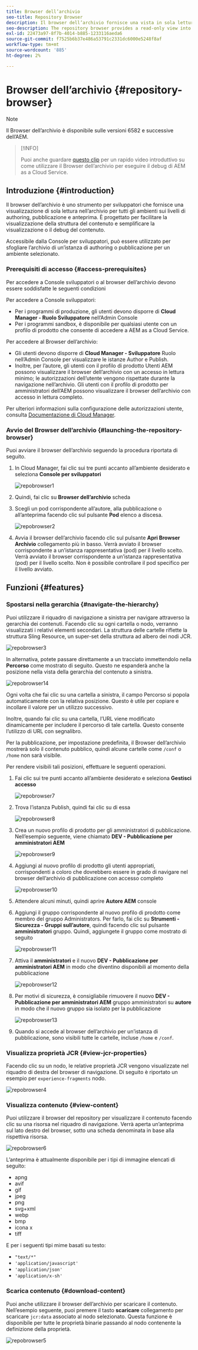 ```yaml
---
title: Browser dell’archivio
seo-title: Repository Browser
description: Il browser dell’archivio fornisce una vista in sola lettura dell’archivio per tutti gli ambienti sui livelli di authoring, pubblicazione e anteprima.
seo-description: The repository browser provides a read-only view into the repository for all environments on author, publish, and preview tiers.
exl-id: 22473a97-8f7b-4014-b885-1233116aeda6
source-git-commit: f7525b6b37e486a53791c2331dc6000e5248f8af
workflow-type: tm+mt
source-wordcount: '885'
ht-degree: 2%

---
```


# Browser dell’archivio {#repository-browser}

>[!NOTE]
>
>Il Browser dell’archivio è disponibile sulle versioni 6582 e successive dell’AEM.

>[!INFO]
>
>Puoi anche guardare [questo clip](https://experienceleague.adobe.com/docs/experience-manager-learn/cloud-service/debugging/debugging-aem-as-a-cloud-service/repository-browser.html) per un rapido video introduttivo su come utilizzare il Browser dell’archivio per eseguire il debug di AEM as a Cloud Service.

## Introduzione {#introduction}

Il browser dell’archivio è uno strumento per sviluppatori che fornisce una visualizzazione di sola lettura nell’archivio per tutti gli ambienti sui livelli di authoring, pubblicazione e anteprima. È progettato per facilitare la visualizzazione della struttura del contenuto e semplificare la visualizzazione o il debug del contenuto.

Accessibile dalla Console per sviluppatori, può essere utilizzato per sfogliare l’archivio di un’istanza di authoring o pubblicazione per un ambiente selezionato.

### Prerequisiti di accesso {#access-prerequisites}

Per accedere a Console sviluppatori o al browser dell’archivio devono essere soddisfatte le seguenti condizioni

Per accedere a Console sviluppatori:

* Per i programmi di produzione, gli utenti devono disporre di **Cloud Manager - Ruolo Sviluppatore** nell’Admin Console
* Per i programmi sandbox, è disponibile per qualsiasi utente con un profilo di prodotto che consente di accedere a AEM as a Cloud Service.

Per accedere al Browser dell’archivio:

* Gli utenti devono disporre di **Cloud Manager - Sviluppatore** Ruolo nell’Admin Console per visualizzare le istanze Author e Publish.
* Inoltre, per l’autore, gli utenti con il profilo di prodotto Utenti AEM possono visualizzare il browser dell’archivio con un accesso in lettura minimo; le autorizzazioni dell’utente vengono rispettate durante la navigazione nell’archivio. Gli utenti con il profilo di prodotto per amministratori dell’AEM possono visualizzare il browser dell’archivio con accesso in lettura completo.

Per ulteriori informazioni sulla configurazione delle autorizzazioni utente, consulta [Documentazione di Cloud Manager](https://experienceleague.adobe.com/docs/experience-manager-cloud-manager/using/requirements/setting-up-users-and-roles.html).

### Avvio del Browser dell’archivio {#launching-the-repository-browser}

Puoi avviare il browser dell’archivio seguendo la procedura riportata di seguito.

1. In Cloud Manager, fai clic sui tre punti accanto all’ambiente desiderato e seleziona **Console per sviluppatori**

   ![repobrowser1](/help/implementing/developing/tools/assets/repobrowser1.png)

1. Quindi, fai clic su **Browser dell’archivio** scheda
1. Scegli un pod corrispondente all’autore, alla pubblicazione o all’anteprima facendo clic sul pulsante **Pod** elenco a discesa.

   ![repobrowser2](/help/implementing/developing/tools/assets/repobrowser2.png)

1. Avvia il browser dell’archivio facendo clic sul pulsante **Apri Browser Archivio** collegamento più in basso. Verrà avviato il browser corrispondente a un’istanza rappresentativa (pod) per il livello scelto. Verrà avviato il browser corrispondente a un’istanza rappresentativa (pod) per il livello scelto. Non è possibile controllare il pod specifico per il livello avviato.

## Funzioni {#features}

### Spostarsi nella gerarchia {#navigate-the-hierarchy}

Puoi utilizzare il riquadro di navigazione a sinistra per navigare attraverso la gerarchia dei contenuti. Facendo clic su ogni cartella o nodo, verranno visualizzati i relativi elementi secondari. La struttura delle cartelle riflette la struttura Sling Resource, un super-set della struttura ad albero dei nodi JCR.

![repobrowser3](/help/implementing/developing/tools/assets/repobrowser3.png)

In alternativa, potete passare direttamente a un tracciato immettendolo nella **Percorso** come mostrato di seguito. Questo ne espanderà anche la posizione nella vista della gerarchia del contenuto a sinistra.

![repobrowser14](/help/implementing/developing/tools/assets/repobrowser14.png)

Ogni volta che fai clic su una cartella a sinistra, il campo Percorso si popola automaticamente con la relativa posizione. Questo è utile per copiare e incollare il valore per un utilizzo successivo.

Inoltre, quando fai clic su una cartella, l’URL viene modificato dinamicamente per includere il percorso di tale cartella. Questo consente l’utilizzo di URL con segnalibro.

Per la pubblicazione, per impostazione predefinita, il Browser dell’archivio mostrerà solo il contenuto pubblico, quindi alcune cartelle come `/conf` o `/home` non sarà visibile.

Per rendere visibili tali posizioni, effettuare le seguenti operazioni.

1. Fai clic sui tre punti accanto all’ambiente desiderato e seleziona **Gestisci accesso**

   ![repobrowser7](/help/implementing/developing/tools/assets/repobrowser7.png)

1. Trova l’istanza Publish, quindi fai clic su di essa

   ![repobrowser8](/help/implementing/developing/tools/assets/repobrowser8.png)

1. Crea un nuovo profilo di prodotto per gli amministratori di pubblicazione. Nell’esempio seguente, viene chiamato **DEV - Pubblicazione per amministratori AEM**

   ![repobrowser9](/help/implementing/developing/tools/assets/repobrowser9.png)

1. Aggiungi al nuovo profilo di prodotto gli utenti appropriati, corrispondenti a coloro che dovrebbero essere in grado di navigare nel browser dell’archivio di pubblicazione con accesso completo

   ![repobrowser10](/help/implementing/developing/tools/assets/repobrowser10.png)

1. Attendere alcuni minuti, quindi aprire **Autore AEM** console
1. Aggiungi il gruppo corrispondente al nuovo profilo di prodotto come membro del gruppo Administrators. Per farlo, fai clic su **Strumenti - Sicurezza - Gruppi sull’autore**, quindi facendo clic sul pulsante **amministratori** gruppo. Quindi, aggiungete il gruppo come mostrato di seguito

   ![repobrowser11](/help/implementing/developing/tools/assets/repobrowser11.png)

1. Attiva il **amministratori** e il nuovo **DEV - Pubblicazione per amministratori AEM** in modo che diventino disponibili al momento della pubblicazione

   ![repobrowser12](/help/implementing/developing/tools/assets/repobrowser12.png)

1. Per motivi di sicurezza, è consigliabile rimuovere il nuovo **DEV - Pubblicazione per amministratori AEM** gruppo amministratori su **autore** in modo che il nuovo gruppo sia isolato per la pubblicazione

   ![repobrowser13](/help/implementing/developing/tools/assets/repobrowser13.png)

1. Quando si accede al browser dell’archivio per un’istanza di pubblicazione, sono visibili tutte le cartelle, incluse `/home` e `/conf`.

### Visualizza proprietà JCR {#view-jcr-properties}

Facendo clic su un nodo, le relative proprietà JCR vengono visualizzate nel riquadro di destra del browser di navigazione. Di seguito è riportato un esempio per `experience-fragments` nodo.

![repobrowser4](/help/implementing/developing/tools/assets/repobrowser41.png)

### Visualizza contenuto {#view-content}

Puoi utilizzare il browser del repository per visualizzare il contenuto facendo clic su una risorsa nel riquadro di navigazione. Verrà aperta un’anteprima sul lato destro del browser, sotto una scheda denominata in base alla rispettiva risorsa.

![repobrowser6](/help/implementing/developing/tools/assets/repobrowser61.png)

L’anteprima è attualmente disponibile per i tipi di immagine elencati di seguito:

* apng
* avif
* gif
* jpeg
* png
* svg+xml
* webp
* bmp
* icona x
* tiff

E per i seguenti tipi mime basati su testo:

* `"text/*"`
* `'application/javascript'`
* `'application/json'`
* `'application/x-sh'`

### Scarica contenuto {#download-content}

Puoi anche utilizzare il browser dell’archivio per scaricare il contenuto. Nell’esempio seguente, puoi premere il tasto **scaricare** collegamento per scaricare `jcr:data` associato al nodo selezionato. Questa funzione è disponibile per tutte le proprietà binarie passando al nodo contenente la definizione della proprietà.

![repobrowser5](/help/implementing/developing/tools/assets/repobrowser52.png)
